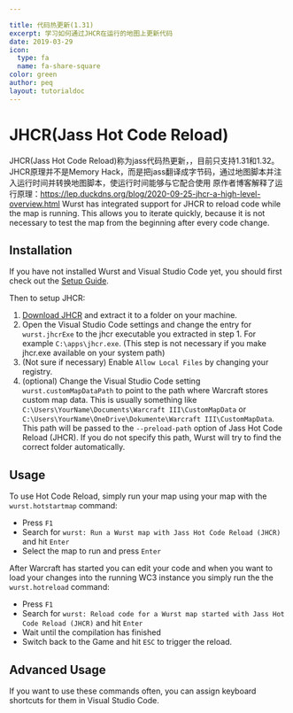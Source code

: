 ```yaml
---

title: 代码热更新(1.31)
excerpt: 学习如何通过JHCR在运行的地图上更新代码
date: 2019-03-29
icon:
  type: fa
  name: fa-share-square
color: green
author: peq
layout: tutorialdoc
---
```


# JHCR(Jass Hot Code Reload)

JHCR(Jass Hot Code Reload)称为jass代码热更新，，目前只支持1.31和1.32。
JHCR原理并不是Memory Hack，而是把jass翻译成字节码，通过地图脚本并注入运行时间并转换地图脚本，使运行时间能够与它配合使用
原作者博客解释了运行原理：https://lep.duckdns.org/blog/2020-09-25-jhcr-a-high-level-overview.html
Wurst has integrated support for JHCR to reload code while the map is running.
This allows you to iterate quickly, because it is not necessary to test the map from the beginning after every code change.

## Installation

If you have not installed Wurst and Visual Studio Code yet, you should first check out the [Setup Guide](/start).

Then to setup JHCR:

1. [Download JHCR](https://www.hiveworkshop.com/threads/jass-hot-code-reload.313811/) and extract it to a folder on your machine.
2. Open the Visual Studio Code settings and change the entry for `wurst.jhcrExe` to the jhcr executable you extracted in step 1. For example `C:\apps\jhcr.exe`. (This step is not necessary if you make jhcr.exe available on your system path)
3. (Not sure if necessary) Enable `Allow Local Files` by changing your registry.
4. (optional) Change the Visual Studio Code setting `wurst.customMapDataPath` to point to the path where Warcraft stores custom map data.
    This is usually something like `C:\Users\YourName\Documents\Warcraft III\CustomMapData` or `C:\Users\YourName\OneDrive\Dokumente\Warcraft III\CustomMapData`. This path will be passed to the `--preload-path` option of Jass Hot Code Reload (JHCR).
    If you do not specify this path, Wurst will try to find the correct folder automatically.

## Usage

To use Hot Code Reload, simply run your map using your map with the `wurst.hotstartmap` command:

 - Press `F1`
 - Search for `wurst: Run a Wurst map with Jass Hot Code Reload (JHCR)` and hit `Enter`
 - Select the map to run and press `Enter`

After Warcraft has started you can edit your code and when you want to load your changes into the running WC3 instance you simply run the the `wurst.hotreload` command:

 - Press `F1`
 - Search for `wurst: Reload code for a Wurst map started with Jass Hot Code Reload (JHCR)` and hit `Enter`
 - Wait until the compilation has finished
 - Switch back to the Game and hit `ESC` to trigger the reload.

## Advanced Usage

If you want to use these commands often, you can assign keyboard shortcuts for them in Visual Studio Code.
